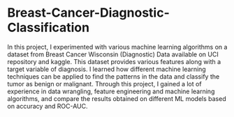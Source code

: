 # Breast-Cancer-Diagnostic-Classification
In this project, I experimented with various machine learning algorithms on a dataset from Breast Cancer Wisconsin (Diagnostic) Data available on UCI repository and kaggle. This dataset provides various features along with a target variable of diagnosis. I learned how different machine learning techniques can be applied to find the patterns in the data and classify the tumor as benign or malignant. Through this project, I gained a lot of experience in data wrangling, feature engineering and machine learning algorithms, and compare the results obtained on different ML models based on accuracy and ROC-AUC.

